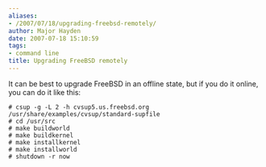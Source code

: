 ```yaml
---
aliases:
- /2007/07/18/upgrading-freebsd-remotely/
author: Major Hayden
date: 2007-07-18 15:10:59
tags:
- command line
title: Upgrading FreeBSD remotely
---
```


It can be best to upgrade FreeBSD in an offline state, but if you do it online, you can do it like this:

```
# csup -g -L 2 -h cvsup5.us.freebsd.org /usr/share/examples/cvsup/standard-supfile
# cd /usr/src
# make buildworld
# make buildkernel
# make installkernel
# make installworld
# shutdown -r now
```